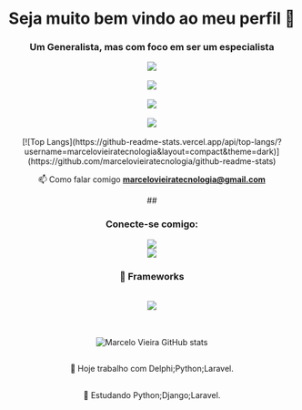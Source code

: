 <h1 align="center">Seja muito bem vindo ao meu perfil 👋</h1>
<h3 align="center">Um Generalista, mas com foco em ser um especialista</h3>

 <div align="center">
  <span>

   <!-- <img src="https://img.shields.io/badge/JavaScript-F7DF1E?style=for-the-badge&logo=javascript&logoColor=black"/> 
   <img src="https://img.shields.io/badge/HTML5-E34F26?style=for-the-badge&logo=html5&logoColor=white"/>
   <img src="https://img.shields.io/badge/CSS3-1572B6?style=for-the-badge&logo=css3&logoColor=white"/>
   <img src="https://img.shields.io/badge/TypeScript-007ACC?style=for-the-badge&logo=typescript&logoColor=white"/>
   <img src="https://img.shields.io/badge/C%23-239120?style=for-the-badge&logo=c-sharp&logoColor=white"/>
   <img src=""/>
  </span>
 </div>
</br>-->

<div align="center">
  <span>
   <img src="https://img.shields.io/badge/Python-2.7%20--%203.6%20--%203.8-blue"/>
  </span>
 </div>
</br>


<div align="center">
  <span>
     <img src="https://img.shields.io/badge/Django-3.1.3-brightgreen"/>
 </span>
 </div>
</br>

<div align="center">
  <span>
     <img src="https://img.shields.io/badge/Delphi-XE3%20--%20XE7%20--%20XE10%20-green"/>
 </span>
 </div>
</br>
<div align="center">
  <span>
     <img src="https://img.shields.io/badge/Relat%C3%B3rios-Quick%20Reports%20--%20Rave%20Reports%20--%20Fast%20Reports%20--%20Jasper%20Reports-yellow"/>
 </span>
 </div>
</br>




<div align="center">
[![Top Langs](https://github-readme-stats.vercel.app/api/top-langs/?username=marcelovieiratecnologia&layout=compact&theme=dark)](https://github.com/marcelovieiratecnologia/github-readme-stats)

</div>


<div align="center">
 
📫 Como falar comigo **marcelovieiratecnologia@gmail.com**

</div>
##
<h3 align="center">Conecte-se comigo:</h3>
 <p align="left">
  <div align="center">
    <a class="url" href="https://www.linkedin.com/in/marcelorufinovieira/">
      <img src="https://img.shields.io/badge/LinkedIn-0077B5?style=for-the-badge&logo=linkedin&logoColor=white"/>
    </a> 
  </div>

  <div align="center">
    <a class="url" href="https://api.whatsapp.com/send?phone=5519997662730/">
      <img src="https://img.shields.io/badge/WhatsApp-25D366?style=for-the-badge&logo=whatsapp&logoColor=white"/>
    </a>
  </div>

<h3 align="center"> 🚀 Frameworks </h3>

<div align="center">

 <span>

<!--  
  <img src="https://img.shields.io/badge/React-20232A?style=for-the-badge&logo=react&logoColor=61DAFB"/>

  <img src="https://img.shields.io/badge/Sass-CC6699?style=for-the-badge&logo=sass&logoColor=white"/>

  <img src="https://img.shields.io/badge/.NET-512BD4?style=for-the-badge&logo=dotnet&logoColor=white"/>

  <img src="https://img.shields.io/badge/Yarn-2C8EBB?style=for-the-badge&logo=yarn&logoColor=white"/>

  <img src="https://img.shields.io/badge/Node.js-339933?style=for-the-badge&logo=nodedotjs&logoColor=white"/>

 </span>

</div>
-->
</br>

<div align="center">

 <span>  

<!--
  <img src="https://img.shields.io/badge/NuGet-004880?style=for-the-badge&logo=nuget&logoColor=white"/>

  <img src="https://img.shields.io/badge/Postman-FF6C37?style=for-the-badge&logo=Postman&logoColor=white"/>

  <img src="https://img.shields.io/badge/firebase-ffca28?style=for-the-badge&logo=firebase&logoColor=black"/>  

  <img src="https://img.shields.io/badge/Docker-2CA5E0?style=for-the-badge&logo=docker&logoColor=white"/>
-->
  <img src="https://img.shields.io/badge/Bootstrap-563D7C?style=for-the-badge&logo=bootstrap&logoColor=white"/>  

 </span>

</div>
</br>
</br>

<div align="center">

![Marcelo Vieira GitHub stats](https://github-readme-stats.vercel.app/api?username=marcelovieiratecnologia&show_icons=true&theme=dark)

</div>

##
 💼 Hoje trabalho com Delphi;Python;Laravel.
##
 📘 Estudando Python;Django;Laravel.
